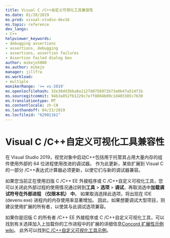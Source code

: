 ```yaml
---
title: Visual C /C++自定义可视化工具兼容性
ms.date: 01/28/2019
ms.prod: visual-studio-dev16
ms.topic: reference
dev_langs:
- C++
helpviewer_keywords:
- debugging assertions
- assertions, debugging
- assertions, assertion failures
- Assertion Failed dialog box
author: mikejo5000
ms.author: mikejo
manager: jillfra
ms.workload:
- multiple
monikerRange: '>= vs-2019'
ms.openlocfilehash: 32e38dd3bba8a1127d8756972b73e8b47a514f1b
ms.sourcegitcommit: 94b3a052fb1229c7e7f8804b09c1d403385c7630
ms.translationtype: MT
ms.contentlocale: zh-CN
ms.lasthandoff: 04/23/2019
ms.locfileid: "62901161"
---
```

# <a name="visual-cc-custom-visualizer-compatibility"></a>Visual C /C++自定义可视化工具兼容性

在 Visual Studio 2019，视觉对象中启动C++包括用于托管其占用大量内存的组件使用外部的 64 位进程使用改进的调试器。 作为此更新，某些扩展到 Visual C 的一部分 /C++表达式计算器必须更新，以使它们与新的调试器兼容。

如果您当前正在使用旧版 C /C++ EE 外接程序或 C /C++自定义可视化工具，您可以关闭此外部过程的使用情况通过转到**工具** > **选项** > **调试**，再取消选中**加载调试符号在外部进程 （仅限本机） 中**。 如果取消选择此选项，将出现在 IDE (devenv.exe) 进程内的内存使用率显著增加。 因此，如果想要调试大型项目，则建议使用扩展的所有者，以使其与此调试选项兼容。

如果你是旧版 C 的所有者 /C++ EE 外接程序或 C /C++自定义可视化工具，可以找到有关选择加入上加载你的工作进程中的扩展的详细信息[Concord 扩展性示例 wiki](https://github.com/Microsoft/ConcordExtensibilitySamples/wiki/Worker-Process-Remoting)。 此外可以找到[C /C++自定义可视化工具示例](https://github.com/Microsoft/ConcordExtensibilitySamples/tree/master/CppCustomVisualizer)。